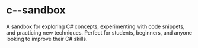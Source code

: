 # c--sandbox
A sandbox for exploring C# concepts, experimenting with code snippets, and practicing new techniques. Perfect for students, beginners, and anyone looking to improve their C# skills.
